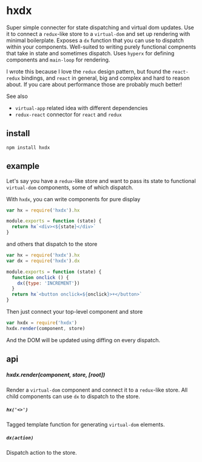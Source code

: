 # hxdx

Super simple connecter for state dispatching and virtual dom updates. Use it to connect a `redux`-like store to a `virtual-dom` and set up rendering with minimal boilerplate. Exposes a `dx` function that you can use to dispatch within your components. Well-suited to writing purely functional compnents that take in state and sometimes dispatch. Uses `hyperx` for defining components and `main-loop` for rendering.

I wrote this because I love the `redux` design pattern, but found the `react-redux` bindings, and `react` in general, big and complex and hard to reason about. If you care about performance those are probably much better!

See also
- `virtual-app` related idea with different dependencies
- `redux-react` connector for `react` and `redux`

## install

```
npm install hxdx
```

## example

Let's say you have a `redux`-like store and want to pass its state to functional `virtual-dom` components, some of which dispatch. 

With `hxdx`, you can write components for pure display

```javascript
var hx = require('hxdx').hx

module.exports = function (state) {
  return hx`<div><${state}</div>`
}
```

and others that dispatch to the store

```javascript
var hx = require('hxdx').hx
var dx = require('hxdx').dx

module.exports = function (state) {
  function onclick () {
    dx({type: 'INCREMENT'})
  }
  return hx`<button onclick=${onclick}>+</button>`
}
```

Then just connect your top-level component and store

```javascript
var hxdx = require('hxdx')
hxdx.render(component, store)
```

And the DOM will be updated using diffing on every dispatch.

## api

##### hxdx.render(component, store, [root])

Render a `virtual-dom` component and connect it to a `redux`-like store. All child components can use `dx` to dispatch to the store.

##### `hx('<>')`

Tagged template function for generating `virtual-dom` elements.

##### `dx(action)`

Dispatch action to the store.

